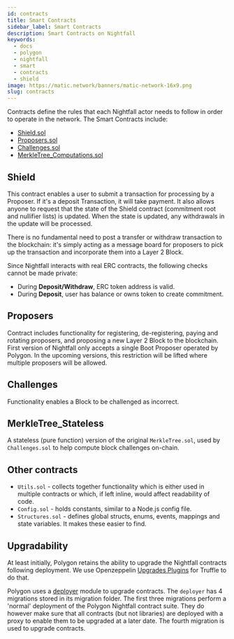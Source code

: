 ```yaml
---
id: contracts
title: Smart Contracts
sidebar_label: Smart Contracts
description: Smart Contracts on Nightfall
keywords:
  - docs
  - polygon
  - nightfall
  - smart
  - contracts
  - shield
image: https://matic.network/banners/matic-network-16x9.png
slug: contracts
---
```


Contracts define the rules that each Nightfall actor needs to follow in order to operate in the network. 
The Smart Contracts include:

- [Shield.sol](#shield)
- [Proposers.sol](#proposers)
- [Challenges.sol](#challenges)
- [MerkleTree_Computations.sol](#merkletree_computations)

## Shield
This contract enables a user to submit a transaction for processing by a Proposer. If it's a deposit Transaction, it will take payment.
It also allows anyone to request that the state of the Shield contract (commitment root and nullifier lists) is updated. 
When the state is updated, any withdrawals in the update will be processed.

There is no fundamental need to post a transfer or withdraw transaction to the blockchain: it's simply acting as a message board for
proposers to pick up the transaction and incorporate them into a Layer 2 Block. 

Since Nightfall interacts with real ERC contracts, the following checks cannot be made private:

- During **Deposit/Withdraw**, ERC token address is valid.
- During **Deposit**, user has balance or owns token to create commitment.

## Proposers
Contract includes functionality for registering, de-registering, paying and rotating proposers, and proposing a new Layer 2 Block to the blockchain.
First version of Nightfall only accepts a single Boot Proposer operated by Polygon. In the upcoming versions, this restriction will be lifted where multiple proposers will be allowed.

## Challenges 
Functionality enables a Block to be challenged as incorrect.

## MerkleTree_Stateless
A stateless (pure function) version of the original `MerkleTree.sol`, used by `Challenges.sol` to help compute block challenges on-chain.

## Other contracts
- `Utils.sol` - collects together functionality which is either used in multiple contracts or which, if left inline, would affect readability of code.
- `Config.sol` - holds constants, similar to a Node.js config file.
- `Structures.sol` - defines global structs, enums, events, mappings and state variables. It makes these easier to find.

## Upgradability
At least initially, Polygon retains the ability to upgrade the Nightfall contracts following deployment.
We use Openzeppelin [Upgrades Plugins](https://docs.openzeppelin.com/upgrades-plugins/1.x/) for Truffle to do that.

Polygon uses a [deployer](https://github.com/EYBlockchain/nightfall_3/tree/master/nightfall-deployer) module to upgrade contracts. 
The `deployer` has 4 migrations stored in its migration folder.
The first three migrations perform a 'normal' deployment of the Polygon Nightfall contract suite. They
do however make sure that all contracts (but not libraries) are deployed with a proxy to enable them to
be upgraded at a later date. The fourth migration is used to upgrade contracts.
